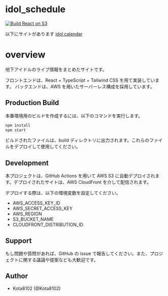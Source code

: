 # idol_schedule

[![Build React on S3](https://github.com/Kota8102/idol_schedule/actions/workflows/main.yml/badge.svg)](https://github.com/Kota8102/idol_schedule/actions/workflows/main.yml)

以下にサイトがあります
[idol calendar](https://idolcalendar.info/)

# overview

地下アイドルのライブ情報をまとめたサイトです。

フロントエンドは、React + TypeScript + Tailwind CSS を用て実装しています。
バックエンドは、AWS を用いたサーバーレス構成を採用しています。

## Production Build

本番環境用のビルドを作成するには、以下のコマンドを実行します。

```bash
npm install
npm start
```

ビルドされたファイルは、build ディレクトリに出力されます。これらのファイルをデプロイして使用してください。

## Development

本プロジェクトは、GitHub Actions を用いて AWS S3 に自動デプロイされます。デプロイされたサイトは、AWS CloudFront を介して配信されます。

デプロイする際は、以下の環境変数を設定してください。

-   AWS_ACCESS_KEY_ID
-   AWS_SECRET_ACCESS_KEY
-   AWS_REGION
-   S3_BUCKET_NAME
-   CLOUDFRONT_DISTRIBUTION_ID

## Support

もし問題や質問があれば、GitHub の issue で報告してください。また、プロジェクトに関する議論や提案なども大歓迎です。

## Author

-   Kota8102 (@Kota8102)
